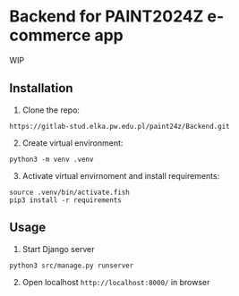 # Backend for PAINT2024Z e-commerce app
WIP

## Installation

1. Clone the repo:
```
https://gitlab-stud.elka.pw.edu.pl/paint24z/Backend.git
```

2. Create virtual environment:
```
python3 -m venv .venv
```

3. Activate virtual envirnoment and install requirements:
```
source .venv/bin/activate.fish
pip3 install -r requirements
```

## Usage

1. Start Django server
```
python3 src/manage.py runserver
```

2. Open localhost `http://localhost:8000/` in browser
